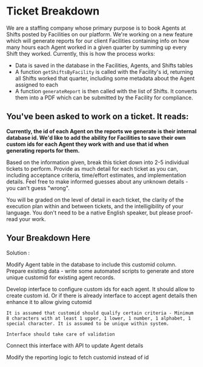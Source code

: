 # Ticket Breakdown
We are a staffing company whose primary purpose is to book Agents at Shifts posted by Facilities on our platform. We're working on a new feature which will generate reports for our client Facilities containing info on how many hours each Agent worked in a given quarter by summing up every Shift they worked. Currently, this is how the process works:

- Data is saved in the database in the Facilities, Agents, and Shifts tables
- A function `getShiftsByFacility` is called with the Facility's id, returning all Shifts worked that quarter, including some metadata about the Agent assigned to each
- A function `generateReport` is then called with the list of Shifts. It converts them into a PDF which can be submitted by the Facility for compliance.

## You've been asked to work on a ticket. It reads:

**Currently, the id of each Agent on the reports we generate is their internal database id. We'd like to add the ability for Facilities to save their own custom ids for each Agent they work with and use that id when generating reports for them.**


Based on the information given, break this ticket down into 2-5 individual tickets to perform. Provide as much detail for each ticket as you can, including acceptance criteria, time/effort estimates, and implementation details. Feel free to make informed guesses about any unknown details - you can't guess "wrong".


You will be graded on the level of detail in each ticket, the clarity of the execution plan within and between tickets, and the intelligibility of your language. You don't need to be a native English speaker, but please proof-read your work.

## Your Breakdown Here

Solution : 

Modify Agent table in the database to include this customid column.
    Prepare existing data - write some automated scripts to generate and store unique customid for existing agent records. 

Develop interface to configure custom ids for each agent. It should allow to create custom id. Or if there is already interface to accept agent details then enhance it to allow giving cutomid

    It is assumed that customid should qualify certain criteria - Minimum 8 characters with at least 1 upper, 1 lower, 1 number, 1 alphabet, 1 special character. It is assumed to be unique within system.

    Interface should take care of validation 

Connect this interface with API to update Agent details

Modify the reporting logic to fetch customid instead of id